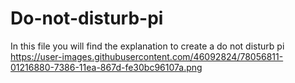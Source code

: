 # Do-not-disturb-pi
In this file you will find the explanation to create a do not disturb pi
https://user-images.githubusercontent.com/46092824/78056811-01216880-7386-11ea-867d-fe30bc96107a.png
